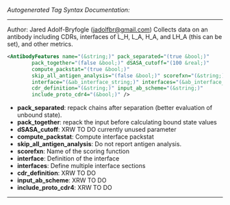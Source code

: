 <!-- THIS IS AN AUTOGENERATED FILE: Don't edit it directly, instead change the schema definition in the code itself. -->

_Autogenerated Tag Syntax Documentation:_

---
Author: Jared Adolf-Bryfogle (jadolfbr@gmail.com)
Collects data on an antibody including CDRs, interfaces of L_H, L_A, H_A, and LH_A (this can be set), and other metrics.

```xml
<AntibodyFeatures name="(&string;)" pack_separated="(true &bool;)"
        pack_together="(false &bool;)" dSASA_cutoff="(100 &real;)"
        compute_packstat="(true &bool;)"
        skip_all_antigen_analysis="(false &bool;)" scorefxn="(&string;)"
        interface="(&ab_interface_string;)" interfaces="(&ab_interface_list;)"
        cdr_definition="(&string;)" input_ab_scheme="(&string;)"
        include_proto_cdr4="(&bool;)" />
```

-   **pack_separated**: repack chains after separation (better evaluation of unbound state).
-   **pack_together**: repack the input before calculating bound state values
-   **dSASA_cutoff**: XRW TO DO currently unused parameter
-   **compute_packstat**: Compute interface packstat
-   **skip_all_antigen_analysis**: Do not report antigen analysis.
-   **scorefxn**: Name of the scoring function
-   **interface**: Definition of the interface
-   **interfaces**: Define multiple interface sections
-   **cdr_definition**: XRW TO DO
-   **input_ab_scheme**: XRW TO DO
-   **include_proto_cdr4**: XRW TO DO

---
